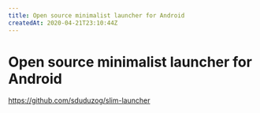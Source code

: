 ```yaml
---
title: Open source minimalist launcher for Android
createdAt: 2020-04-21T23:10:44Z
---
```


# Open source minimalist launcher for Android

https://github.com/sduduzog/slim-launcher


